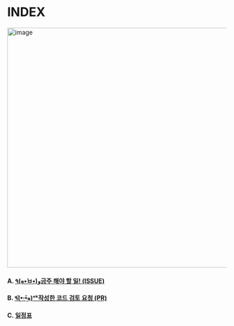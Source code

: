 # INDEX

<img width="551" alt="image" src="https://github.com/T-lab-java-king/tlab-java-core/assets/68278903/78a4f7a7-8eae-4d1c-b612-9d79830be181">




#### A. [٩(๑•̀ㅂ•́)و금주 해야 할 일! (ISSUE)](https://github.com/T-lab-java-king/tlab-java-core/issues)
#### B. [٩(•̤̀ᵕ•̤́๑)ᵒᵏ작성한 코드 검토 요청 (PR)](https://github.com/T-lab-java-king/tlab-java-core/pulls)
#### C. [일정표](https://github.com/T-lab-java-king/tlab-java-core/wiki/%08%EC%9D%BC%EC%A0%95%ED%91%9C)

